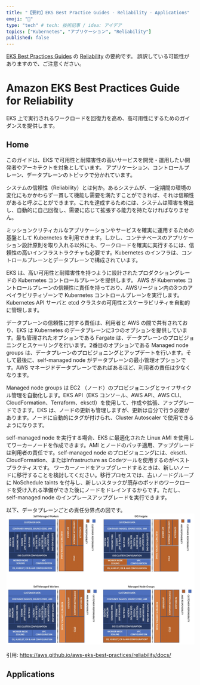 ```yaml
---
title: "【要約】EKS Best Practice Guides - Reliability - Applications"
emoji: "🙌"
type: "tech" # tech: 技術記事 / idea: アイデア
topics: ["Kubernetes", "アプリケーション", "Reliability"]
published: false
---
```


[EKS Best Practices Guides](https://aws.github.io/aws-eks-best-practices/) の [Reliability](https://aws.github.io/aws-eks-best-practices/reliability/docs/) の要約です。
誤訳している可能性がありますので、ご注意ください。

# Amazon EKS Best Practices Guide for Reliability

EKS 上で実行されるワークロードを回復力を高め、高可用性にするためのガイダンスを提供します。

## Home

このガイドは、EKS で可用性と耐障害性の高いサービスを開発・運用したい開発者やアーキテクトを対象としています。
アプリケーション、コントロールプレーン、データプレーンのトピックで分かれています。

システムの信頼性（Reliability）とは何か。あるシステムが、一定期間の環境の変化にもかかわらず一貫して機能し需要を満たすことができれば、それは信頼性があると呼ぶことができます。これを達成するためには、システムは障害を検出し、自動的に自己回復し、需要に応じて拡張する能力を持たなければなりません。

ミッションクリティカルなアプリケーションやサービスを確実に運用するための基盤として Kubernetes を利用できます。しかし、コンテナベースのアプリケーション設計原則を取り入れる以外にも、ワークロードを確実に実行するには、信頼性の高いインフラストラクチャも必要です。Kubernetes のインフラは、コントロールプレーンとデータプレーンで構成されています。

EKS は、高い可用性と耐障害性を持つように設計されたプロダクショングレードの Kubernetes コントロールプレーンを提供します。
AWS が Kubernetes コントロールプレーンの信頼性に責任を持っており、AWSリージョン内の3つのアベイラビリティゾーンで Kubernetes コントロールプレーンを実行します。Kubernetes API サーバと etcd クラスタの可用性とスケーラビリティを自動的に管理します。

データプレーンの信頼性に対する責任は、利用者と AWS の間で共有されており、EKS は Kubernetes のデータプレーンに3つのオプションを提供しています。最も管理されたオプションである Fargate は、データプレーンのプロビジョニングとスケーリングを行います。2番目のオプションである Managed node groups は、データプレーンのプロビジョニングとアップデートを行います。そして最後に、self-managed node がデータプレーンの最小管理オプションです。AWS マネージドデータプレーンであればあるほど、利用者の責任は少なくなります。

Managed node groups は EC2 （ノード）のプロビジョニングとライフサイクル管理を自動化します。EKS API（EKS コンソール、AWS API、AWS CLI、CloudFormation、Terraform、eksctl）を使用して、作成や拡張、アップグレードできます。EKS は、ノードの更新も管理しますが、更新は自分で行う必要があります。ノードに自動的にタグが付けられ、Cluster Autoscaler で使用できるようになります。

self-managed node を実行する場合、EKS に最適化された Linux AMI を使用してワーカーノードを作成できます。AMI とノードのパッチ適用、アップグレードは利用者の責任です。self-managed node のプロビジョニングには、eksctl、CloudFormation、またはInfrastructure as Codeツールを使用するのがベストプラクティスです。
ワーカーノードをアップグレードするときは、新しいノードに移行することを検討してください。移行プロセスでは、古いノードグループに NoSchedule taints を付与し、新しいスタックが既存のポッドのワークロードを受け入れる準備ができた後にノードをドレインするからです。ただし、self-managed node のインプレースアップグレードを実行できます。

以下、データプレーンごとの責任分界点の図です。
![](./images/eks-best-practice/reliability/responsibility_map.png)

引用: https://aws.github.io/aws-eks-best-practices/reliability/docs/


## Applications


